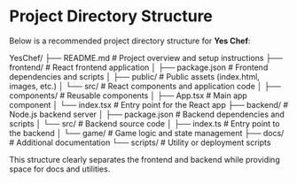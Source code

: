 # Project Directory Structure

Below is a recommended project directory structure for **Yes Chef**:

YesChef/
├── README.md                 # Project overview and setup instructions
├── frontend/                 # React frontend application
│   ├── package.json          # Frontend dependencies and scripts
│   ├── public/               # Public assets (index.html, images, etc.)
│   └── src/                  # React components and application code
│       ├── components/       # Reusable components
│       ├── App.tsx           # Main app component
│       └── index.tsx         # Entry point for the React app
├── backend/                  # Node.js backend server
│   ├── package.json          # Backend dependencies and scripts
│   └── src/                  # Backend source code
│       ├── index.ts          # Entry point to the backend
│       └── game/             # Game logic and state management
├── docs/                     # Additional documentation
└── scripts/                  # Utility or deployment scripts

This structure clearly separates the frontend and backend while providing space for docs and utilities.
